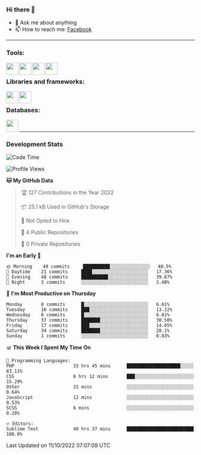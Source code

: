 ### Hi there 👋

<!-- - 🔭 I’m currently working on [huyviet] -->
- 💬 Ask me about anything
- 📫 How to reach me: [Facebook]
<!-- - ⚡ Fun fact: abc -->

---

### Tools:
<img align='left' height="32" width="32" src="https://cdn.jsdelivr.net/npm/simple-icons@4.8.0/icons/phpstorm.svg" />
<img align='left' height="32" width="32" src="https://cdn.jsdelivr.net/npm/simple-icons@4.8.0/icons/sublimetext.svg" />
<img align='left' height="32" width="32" src="https://cdn.jsdelivr.net/npm/simple-icons@4.8.0/icons/laragon.svg" />
<img align='left' height="32" width="32" src="https://cdn.jsdelivr.net/npm/simple-icons@4.8.0/icons/xampp.svg" />
<br>

### Libraries and frameworks:
<img align='left' height="32" width="32" src="https://cdn.jsdelivr.net/npm/simple-icons@4.8.0/icons/laravel.svg" />
<img align='left' height="32" width="32" src="https://cdn.jsdelivr.net/npm/simple-icons@4.8.0/icons/jquery.svg" />
<br>

### Databases:
<img align='left' height="32" width="32" src="https://cdn.jsdelivr.net/npm/simple-icons@4.8.0/icons/mysql.svg" />
<br>

---
### Development Stats
<!--START_SECTION:waka-->
![Code Time](http://img.shields.io/badge/Code%20Time-196%20hrs%2043%20mins-blue)

![Profile Views](http://img.shields.io/badge/Profile%20Views-0-blue)

**🐱 My GitHub Data** 

> 🏆 127 Contributions in the Year 2022
 > 
> 📦 25.1 kB Used in GitHub's Storage 
 > 
> 🚫 Not Opted to Hire
 > 
> 📜 4 Public Repositories 
 > 
> 🔑 0 Private Repositories  
 > 
**I'm an Early 🐤** 

```text
🌞 Morning    49 commits     ██████████░░░░░░░░░░░░░░░   40.5% 
🌆 Daytime    21 commits     ████░░░░░░░░░░░░░░░░░░░░░   17.36% 
🌃 Evening    48 commits     ██████████░░░░░░░░░░░░░░░   39.67% 
🌙 Night      3 commits      ░░░░░░░░░░░░░░░░░░░░░░░░░   2.48%

```
📅 **I'm Most Productive on Thursday** 

```text
Monday       8 commits      █░░░░░░░░░░░░░░░░░░░░░░░░   6.61% 
Tuesday      16 commits     ███░░░░░░░░░░░░░░░░░░░░░░   13.22% 
Wednesday    8 commits      █░░░░░░░░░░░░░░░░░░░░░░░░   6.61% 
Thursday     37 commits     ███████░░░░░░░░░░░░░░░░░░   30.58% 
Friday       17 commits     ███░░░░░░░░░░░░░░░░░░░░░░   14.05% 
Saturday     34 commits     ███████░░░░░░░░░░░░░░░░░░   28.1% 
Sunday       1 commits      ░░░░░░░░░░░░░░░░░░░░░░░░░   0.83%

```


📊 **This Week I Spent My Time On** 

```text
💬 Programming Languages: 
PHP                      33 hrs 45 mins      ████████████████████░░░░░   83.11% 
CSS                      6 hrs 12 mins       ███░░░░░░░░░░░░░░░░░░░░░░   15.29% 
Other                    15 mins             ░░░░░░░░░░░░░░░░░░░░░░░░░   0.64% 
JavaScript               12 mins             ░░░░░░░░░░░░░░░░░░░░░░░░░   0.53% 
SCSS                     6 mins              ░░░░░░░░░░░░░░░░░░░░░░░░░   0.28%

🔥 Editors: 
Sublime Text             40 hrs 37 mins      █████████████████████████   100.0%

```


 Last Updated on 11/10/2022 07:07:09 UTC
<!--END_SECTION:waka-->

[huyviet]: https://huyviet.vn/
[Facebook]: https://www.facebook.com/profile.php?id=100075294702642
